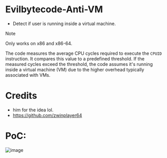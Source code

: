# Evilbytecode-Anti-VM
- Detect if user is running inside a virtual machine.
> [!NOTE]
> Only works on x86 and x86-64.

The code measures the average CPU cycles required to execute the ```CPUID``` instruction. It compares this value to a predefined threshold. If the measured cycles exceed the threshold, the code assumes it's running inside a virtual machine (VM) due to the higher overhead typically associated with VMs.

# Credits
- him for the idea lol.
- https://github.com/zwinplayer64

# PoC:
![image](https://github.com/user-attachments/assets/5bb98ad9-88c4-47f4-9d2d-7b6168d28eca)
